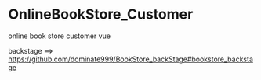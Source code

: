 # OnlineBookStore_Customer
online book store customer  vue 


backstage  ==>  https://github.com/dominate999/BookStore_backStage#bookstore_backstage
